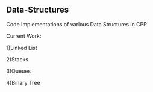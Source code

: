 ## Data-Structures
Code Implementations of various Data Structures in CPP

Current Work:

1)Linked List

2)Stacks

3)Queues

4)Binary Tree


